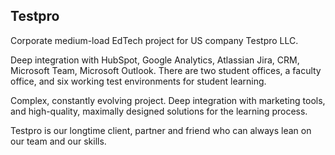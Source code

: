 ## Testpro

Corporate medium-load EdTech project for US company Testpro LLC.

Deep integration with HubSpot, Google Analytics, Atlassian Jira, CRM, Microsoft Team, Microsoft Outlook. There are two student offices, a faculty office, and six working test environments for student learning.

Complex, constantly evolving project. Deep integration with marketing tools, and high-quality, maximally designed solutions for the learning process.

Testpro is our longtime client, partner and friend who can always lean on our team and our skills.
